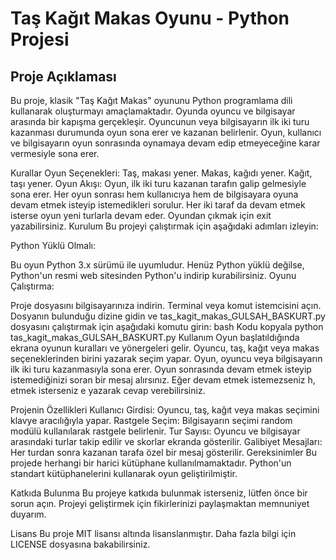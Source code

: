 # Taş Kağıt Makas Oyunu - Python Projesi
## Proje Açıklaması
Bu proje, klasik "Taş Kağıt Makas" oyununu Python programlama dili kullanarak oluşturmayı amaçlamaktadır. Oyunda oyuncu ve bilgisayar arasında bir kapışma gerçekleşir. Oyuncunun veya bilgisayarın ilk iki turu kazanması durumunda oyun sona erer ve kazanan belirlenir. Oyun, kullanıcı ve bilgisayarın oyun sonrasında oynamaya devam edip etmeyeceğine karar vermesiyle sona erer.

Kurallar
Oyun Seçenekleri:
Taş, makası yener.
Makas, kağıdı yener.
Kağıt, taşı yener.
Oyun Akışı:
Oyun, ilk iki turu kazanan tarafın galip gelmesiyle sona erer.
Her oyun sonrası hem kullanıcıya hem de bilgisayara oyuna devam etmek isteyip istemedikleri sorulur.
Her iki taraf da devam etmek isterse oyun yeni turlarla devam eder.
Oyundan çıkmak için exit yazabilirsiniz.
Kurulum
Bu projeyi çalıştırmak için aşağıdaki adımları izleyin:

Python Yüklü Olmalı:

Bu oyun Python 3.x sürümü ile uyumludur. Henüz Python yüklü değilse, Python'un resmi web sitesinden Python'u indirip kurabilirsiniz.
Oyunu Çalıştırma:

Proje dosyasını bilgisayarınıza indirin.
Terminal veya komut istemcisini açın.
Dosyanın bulunduğu dizine gidin ve tas_kagit_makas_GULSAH_BASKURT.py dosyasını çalıştırmak için aşağıdaki komutu girin:
bash
Kodu kopyala
python tas_kagit_makas_GULSAH_BASKURT.py
Kullanım
Oyun başlatıldığında ekrana oyunun kuralları ve yönergeleri gelir. Oyuncu, taş, kağıt veya makas seçeneklerinden birini yazarak seçim yapar. Oyun, oyuncu veya bilgisayarın ilk iki turu kazanmasıyla sona erer. Oyun sonrasında devam etmek isteyip istemediğinizi soran bir mesaj alırsınız. Eğer devam etmek istemezseniz h, etmek isterseniz e yazarak cevap verebilirsiniz.

Projenin Özellikleri
Kullanıcı Girdisi: Oyuncu, taş, kağıt veya makas seçimini klavye aracılığıyla yapar.
Rastgele Seçim: Bilgisayarın seçimi random modülü kullanılarak rastgele belirlenir.
Tur Sayısı: Oyuncu ve bilgisayar arasındaki turlar takip edilir ve skorlar ekranda gösterilir.
Galibiyet Mesajları: Her turdan sonra kazanan tarafa özel bir mesaj gösterilir.
Gereksinimler
Bu projede herhangi bir harici kütüphane kullanılmamaktadır. Python'un standart kütüphanelerini kullanarak oyun geliştirilmiştir.

Katkıda Bulunma
Bu projeye katkıda bulunmak isterseniz, lütfen önce bir sorun açın. Projeyi geliştirmek için fikirlerinizi paylaşmaktan memnuniyet duyarım.

Lisans
Bu proje MIT lisansı altında lisanslanmıştır. Daha fazla bilgi için LICENSE dosyasına bakabilirsiniz.
